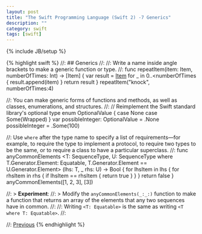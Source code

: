 ```yaml
---
layout: post
title: "The Swift Programming Language (Swift 2) -7 Generics"
description: ""
category: swift
tags: [swift]
---
```

{% include JB/setup %}

{% highlight swift %}
//: ## Generics
//:
//: Write a name inside angle brackets to make a generic function or type.
//:
func repeatItem<Item>(item: Item, numberOfTimes: Int) -> [Item] {
    var result = [Item]()
    for _ in 0..<numberOfTimes {
         result.append(item)
    }
    return result
}
repeatItem("knock", numberOfTimes:4)

//: You can make generic forms of functions and methods, as well as classes, enumerations, and structures.
//:
// Reimplement the Swift standard library's optional type
enum OptionalValue<Wrapped> {
    case None
    case Some(Wrapped)
}
var possibleInteger: OptionalValue<Int> = .None
possibleInteger = .Some(100)

//: Use `where` after the type name to specify a list of requirements—for example, to require the type to implement a protocol, to require two types to be the same, or to require a class to have a particular superclass.
//:
func anyCommonElements <T: SequenceType, U: SequenceType where T.Generator.Element: Equatable, T.Generator.Element == U.Generator.Element> (lhs: T, _ rhs: U) -> Bool {
    for lhsItem in lhs {
        for rhsItem in rhs {
            if lhsItem == rhsItem {
                return true
            }
        }
    }
   return false
}
anyCommonElements([1, 2, 3], [3])

//: > **Experiment**:
//: > Modify the `anyCommonElements(_:_:)` function to make a function that returns an array of the elements that any two sequences have in common.
//:
//: Writing `<T: Equatable>` is the same as writing `<T where T: Equatable>`.
//:


//: [Previous](@previous)
{% endhighlight %}
